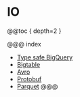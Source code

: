 # IO

@@toc { depth=2 }

@@@ index
* [Type safe BigQuery](Type-Safe-BigQuery.md)
* [Bigtable](Bigtable.md)
* [Avro](Avro.md)
* [Protobuf](Protobuf.md)
* [Parquet](Parquet.md)
@@@
